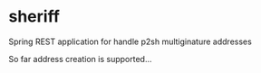 sheriff
=======

Spring REST application for handle p2sh multiginature addresses

So far address creation is supported...
